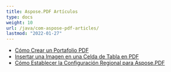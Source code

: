 ```yaml
---
title: Aspose.PDF Artículos
type: docs
weight: 10
url: /java/com-aspose-pdf-articles/
lastmod: "2022-01-27"
---
```


- [Cómo Crear un Portafolio PDF](/pdf/java/how-to-create-pdf-portfolio/)
- [Insertar una Imagen en una Celda de Tabla en PDF](/pdf/java/insert-an-image-into-a-table-cell-in-pdf/)
- [Cómo Establecer la Configuración Regional para Aspose.PDF](/pdf/java/how-to-set-locale-for-aspose-pdf/)